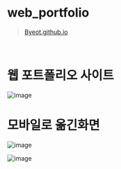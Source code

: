 # web_portfolio

>[Byeot.github.io](https://Byeot.github.io)

<br>


# 웹 포트폴리오 사이트

![image](https://user-images.githubusercontent.com/94339420/204197238-ae7358ab-3c35-4d5b-bcad-07436d438197.png)


# 모바일로 옮긴화면

![image](https://user-images.githubusercontent.com/94339420/204436013-7052e057-1686-47ca-aa34-181226b4562a.png)

![image](https://user-images.githubusercontent.com/94339420/204197337-b886213d-c9fc-4ab6-8c03-67f85bd957a8.png)
